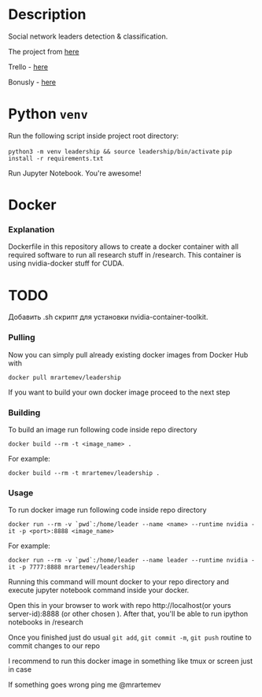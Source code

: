 # Description

Social network leaders detection & classification.

The project from [here](https://docs.google.com/spreadsheets/d/1Wmich78faSgrLE6UtKZ5IJPir7sM4vjnoxIMZj4uckM/edit#gid=564880975)

Trello - [here](https://youtu.be/dQw4w9WgXcQ)

Bonusly - [here](https://youtu.be/dQw4w9WgXcQ)

# Python ```venv```
Run the following script inside project root directory:

```python3 -m venv leadership && source leadership/bin/activate```
```pip install -r requirements.txt```

Run Jupyter Notebook.
You're awesome!


# Docker

### Explanation
Dockerfile in this repository allows to create a docker container with all required software to run all research stuff in /research. This container is using nvidia-docker stuff for CUDA.

# TODO
Добавить .sh скрипт для установки nvidia-container-toolkit.


### Pulling

Now you can simply pull already existing docker images from Docker Hub with 

```docker pull mrartemev/leadership```

If you want to build your own docker image proceed to the next step

### Building
To build an image run following code inside repo directory

``` docker build --rm -t <image_name> . ```

For example:

```docker build --rm -t mrartemev/leadership .```

### Usage
To run docker image run following code inside repo directory

```docker run --rm -v `pwd`:/home/leader --name <name> --runtime nvidia -it -p <port>:8888 <image_name>```

For example:

```docker run --rm -v `pwd`:/home/leader --name leader --runtime nvidia -it -p 7777:8888 mrartemev/leadership```

Running this command will mount docker to your repo directory and execute jupyter notebook command inside your docker.

Open this in your browser to work with repo http://localhost(or yours server-id):8888 (or other chosen <port>). After that, you'll be able to run ipython notebooks in /research

Once you finished just do usual `git add`, `git commit -m`, `git push` routine to commit changes to our repo

I recommend to run this docker image in something like tmux or screen just in case

If something goes wrong ping me @mrartemev



